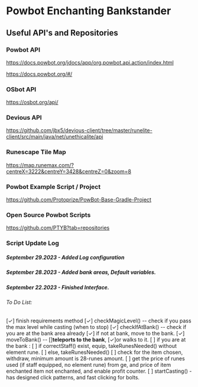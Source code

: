 # Powbot Enchanting Bankstander

## Useful API's and Repositories

### Powbot API
https://docs.powbot.org/jdocs/app/org.powbot.api.action/index.html

https://docs.powbot.org/#/

### OSbot API   
https://osbot.org/api/

### Devious API
https://github.com/jbx5/devious-client/tree/master/runelite-client/src/main/java/net/unethicalite/api

### Runescape Tile Map
https://map.runemax.com/?centreX=3222&centreY=3428&centreZ=0&zoom=8

### Powbot Example Script / Project
https://github.com/Protoprize/PowBot-Base-Gradle-Project

### Open Source Powbot Scripts
https://github.com/PTYB?tab=repositories


### Script Update Log
##### September 29.2023 - Added Log configuration
##### September 28.2023 - Added bank areas, Default variables.
##### September 22.2023 - Finished Interface.


###### To Do List:
[✓] finish requirements method
[✓] checkMagicLevel() -- check if you pass the max level while casting (when to stop)
[✓] checkIfAtBank() -- check if you are at the bank area already
[✓] if not at bank, move to the bank.
[✓] moveToBank() -- []**teleports to the bank**, [✓]or walks to it.
[ ] if you are at the bank :
[ ] if correctStaff() exist, equip, takeRunesNeeded() without element rune.
[ ] else, takeRunesNeeded()
[ ] check for the item chosen, withdraw, minimum amount is 28-runes amount.
[ ] get the price of runes used (if staff equipped, no element rune) from ge, and price of item enchanted item not enchanted, and enable profit counter.
[ ] startCasting() - has designed click patterns, and fast clicking for bolts.


